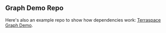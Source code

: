 ## Graph Demo Repo

Here's also an example repo to show how dependencies work: [Terraspace Graph Demo](https://github.com/boltops-tools/terraspace-graph-demo).

